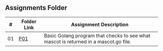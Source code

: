 ##  Assignments Folder

|   #   | Folder Link | Assignment Description                                          |
| :---: | ----------- | ----------------------------------------------------------      |
| 01    | [P01](https://github.com/bglawson1001/2143-OOP-Lawson/tree/main/Assignments/A03) | Basic Golang program that checks to see what mascot is returned in a mascot.go file.


